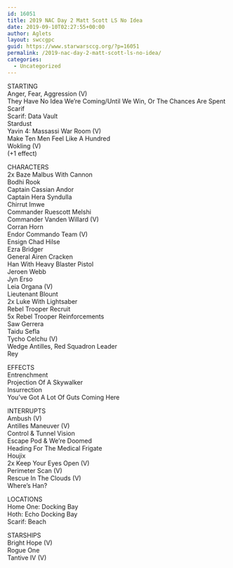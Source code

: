 ```yaml
---
id: 16051
title: 2019 NAC Day 2 Matt Scott LS No Idea
date: 2019-09-10T02:27:55+00:00
author: Aglets
layout: swccgpc
guid: https://www.starwarsccg.org/?p=16051
permalink: /2019-nac-day-2-matt-scott-ls-no-idea/
categories:
  - Uncategorized
---
```

STARTING  
Anger, Fear, Aggression (V)  
They Have No Idea We&#8217;re Coming/Until We Win, Or The Chances Are Spent  
Scarif  
Scarif: Data Vault  
Stardust  
Yavin 4: Massassi War Room (V)  
Make Ten Men Feel Like A Hundred  
Wokling (V)  
(+1 effect)

CHARACTERS  
2x Baze Malbus With Cannon  
Bodhi Rook  
Captain Cassian Andor  
Captain Hera Syndulla  
Chirrut Imwe  
Commander Ruescott Melshi  
Commander Vanden Willard (V)  
Corran Horn  
Endor Commando Team (V)  
Ensign Chad Hilse  
Ezra Bridger  
General Airen Cracken  
Han With Heavy Blaster Pistol  
Jeroen Webb  
Jyn Erso  
Leia Organa (V)  
Lieutenant Blount  
2x Luke With Lightsaber  
Rebel Trooper Recruit  
5x Rebel Trooper Reinforcements  
Saw Gerrera  
Taidu Sefla  
Tycho Celchu (V)  
Wedge Antilles, Red Squadron Leader  
Rey

EFFECTS  
Entrenchment  
Projection Of A Skywalker  
Insurrection  
You&#8217;ve Got A Lot Of Guts Coming Here

INTERRUPTS  
Ambush (V)  
Antilles Maneuver (V)  
Control & Tunnel Vision  
Escape Pod & We&#8217;re Doomed  
Heading For The Medical Frigate  
Houjix  
2x Keep Your Eyes Open (V)  
Perimeter Scan (V)  
Rescue In The Clouds (V)  
Where&#8217;s Han?

LOCATIONS  
Home One: Docking Bay  
Hoth: Echo Docking Bay  
Scarif: Beach

STARSHIPS  
Bright Hope (V)  
Rogue One  
Tantive IV (V)